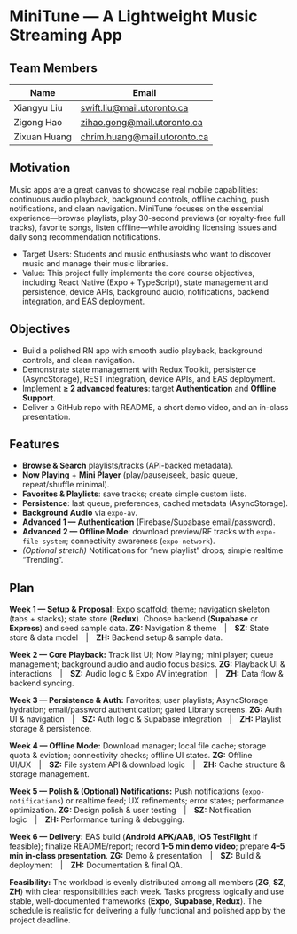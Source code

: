 # MiniTune — A Lightweight Music Streaming App

## Team Members
| Name           | Email                        |
|----------------|------------------------------|
| Xiangyu Liu    | swift.liu@mail.utoronto.ca   |
| Zigong Hao     | zihao.gong@mail.utoronto.ca  |
| Zixuan Huang   | chrim.huang@mail.utoronto.ca |

## Motivation
Music apps are a great canvas to showcase real mobile capabilities: continuous audio playback, background controls, offline caching, push notifications, and clean navigation. MiniTune focuses on the essential experience—browse playlists, play 30-second previews (or royalty-free full tracks), favorite songs, listen offline—while avoiding licensing issues and daily song recommendation notifications.
- Target Users: Students and music enthusiasts who want to discover music and manage their music libraries.
- Value: This project fully implements the core course objectives, including React Native (Expo + TypeScript), state management and persistence, device APIs, background audio, notifications, backend integration, and EAS deployment.
## Objectives
- Build a polished RN app with smooth audio playback, background controls, and clean navigation.
- Demonstrate state management with Redux Toolkit, persistence (AsyncStorage), REST integration, device APIs, and EAS deployment.
- Implement **≥ 2 advanced features**: target **Authentication** and **Offline Support**.
- Deliver a GitHub repo with README, a short demo video, and an in-class presentation.

## Features
- **Browse & Search** playlists/tracks (API-backed metadata).
- **Now Playing** + **Mini Player** (play/pause/seek, basic queue, repeat/shuffle minimal).
- **Favorites & Playlists**: save tracks; create simple custom lists.
- **Persistence**: last queue, preferences, cached metadata (AsyncStorage).
- **Background Audio** via `expo-av`.
- **Advanced 1 — Authentication** (Firebase/Supabase email/password).
- **Advanced 2 — Offline Mode**: download preview/RF tracks with `expo-file-system`; connectivity awareness (`expo-network`).
- *(Optional stretch)* Notifications for “new playlist” drops; simple realtime “Trending”.

## **Plan**

**Week 1 — Setup & Proposal:** Expo scaffold; theme; navigation skeleton (tabs + stacks); state store (**Redux**). Choose backend (**Supabase** or **Express**) and seed sample data. **ZG:** Navigation & theme | **SZ:** State store & data model | **ZH:** Backend setup & sample data.  

**Week 2 — Core Playback:** Track list UI; Now Playing; mini player; queue management; background audio and audio focus basics. **ZG:** Playback UI & interactions | **SZ:** Audio logic & Expo AV integration | **ZH:** Data flow & backend syncing.  

**Week 3 — Persistence & Auth:** Favorites; user playlists; AsyncStorage hydration; email/password authentication; gated Library screens. **ZG:** Auth UI & navigation | **SZ:** Auth logic & Supabase integration | **ZH:** Playlist storage & persistence.  

**Week 4 — Offline Mode:** Download manager; local file cache; storage quota & eviction; connectivity checks; offline UI states. **ZG:** Offline UI/UX | **SZ:** File system API & download logic | **ZH:** Cache structure & storage management.  

**Week 5 — Polish & (Optional) Notifications:** Push notifications (`expo-notifications`) or realtime feed; UX refinements; error states; performance optimization. **ZG:** Design polish & user testing | **SZ:** Notification logic | **ZH:** Performance tuning & debugging.  

**Week 6 — Delivery:** EAS build (**Android APK/AAB**, **iOS TestFlight** if feasible); finalize README/report; record **1–5 min demo video**; prepare **4–5 min in-class presentation**. **ZG:** Demo & presentation | **SZ:** Build & deployment | **ZH:** Documentation & final QA.  

**Feasibility:** The workload is evenly distributed among all members (**ZG**, **SZ**, **ZH**) with clear responsibilities each week. Tasks progress logically and use stable, well-documented frameworks (**Expo**, **Supabase**, **Redux**). The schedule is realistic for delivering a fully functional and polished app by the project deadline.

